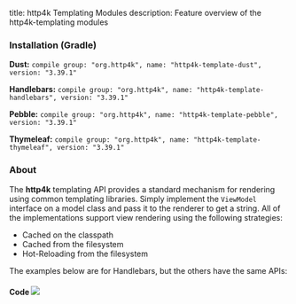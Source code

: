 title: http4k Templating Modules
description: Feature overview of the http4k-templating modules

### Installation (Gradle)
**Dust:** ```compile group: "org.http4k", name: "http4k-template-dust", version: "3.39.1"```

**Handlebars:** ```compile group: "org.http4k", name: "http4k-template-handlebars", version: "3.39.1"```

**Pebble:** ```compile group: "org.http4k", name: "http4k-template-pebble", version: "3.39.1"```

**Thymeleaf:** ```compile group: "org.http4k", name: "http4k-template-thymeleaf", version: "3.39.1"```

### About
The **http4k** templating API provides a standard mechanism for rendering using common templating libraries. Simply implement the `ViewModel` interface on a model class and pass it to the renderer to get a string. All of the implementations support view rendering using the following strategies:

* Cached on the classpath
* Cached from the filesystem
* Hot-Reloading from the filesystem

The examples below are for Handlebars, but the others have the same APIs:

#### Code  [<img class="octocat" src="/img/octocat-32.png"/>](https://github.com/http4k/http4k/blob/master/src/docs/guide/modules/templating/example.kt)

 <script src="https://gist-it.appspot.com/https://github.com/http4k/http4k/blob/master/src/docs/guide/modules/templating/example.kt"></script>
